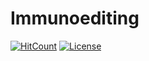 # Immunoediting

[![HitCount](http://hits.dwyl.com/wt12318/XSLiuLab/Immunoediting.svg)](http://hits.dwyl.com/wt12318/XSLiuLab/Immunoediting)
[![License](https://img.shields.io/badge/License-Apache%202.0-blue.svg)](https://opensource.org/licenses/Apache-2.0)
